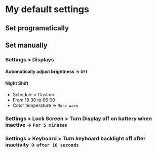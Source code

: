 # My default settings

## Set programatically

## Set manually

### Settings > Displays

#### Automatically adjust brightness -> `Off`

#### Night Shift

- Schedule > Custom
- From 19:30 to 06:00
- Color temperature -> `More warm`

### Settings > Lock Screen > Turn Display off on battery when inactive -> `For 5 minutes`

### Settings > Keyboard > Turn keyboard backlight off after inactivity -> `after 10 seconds`
